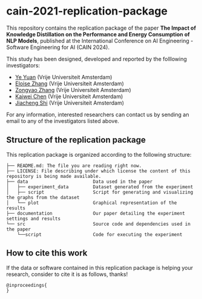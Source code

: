 # cain-2021-replication-package
This repository contains the replication package of the paper **The Impact of Knowledge Distillation on the Performance and Energy Consumption of NLP Models**, published at the International Conference on AI Engineering - Software Engineering for AI (CAIN 2024).

This study has been designed, developed and reported by the folllowing investigators:
- [Ye Yuan](mailto:y.yuan3@student.vu.nl) (Vrije Universiteit Amsterdam)
- [Eloise Zhang](mailto:j.zhang6@student.vu.nl) (Vrije Universiteit Amsterdam)
- [Zongyao Zhang](mailto:z.zhang14@student.vu.nl) (Vrije Universiteit Amsterdam)
- [Kaiwei Chen](mailto:k.chen2@student.vu.nl) (Vrije Universiteit Amsterdam)
- [Jiacheng Shi](mailto:j.shi2@student.vu.nl) (Vrije Universiteit Amsterdam)

For any information, interested researchers can contact us by sending an email to any of the investigators listed above.

## Structure of the replication package
This replication package is organized according to the following structure:
```
├── README.md: The file you are reading right now.
├── LICENSE: File describing under which license the content of this repository is being made available.
├── data                        Data used in the paper 
│   ├── experiment_data         Dataset generated from the experiment
│   ├── script                  Script for generating and visualizing the graphs from the dataset
│   └── plot                    Graphical representation of the results
├── documentation               Our paper detailing the experiment settings and results
└── src                         Source code and dependencies used in the paper
    └──script                   Code for executing the experiment
```

## How to cite this work
If the data or software contained in this replication package is helping your research, consider to cite it is as follows, thanks!

```
@inproceedings{
}
```
